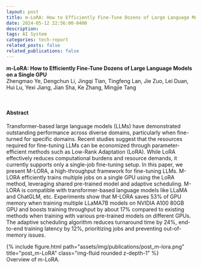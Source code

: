 ```yaml
---
layout: post
title: m-LoRA: How to Efficiently Fine-Tune Dozens of Large Language Models on a Single GPU
date: 2024-05-12 22:56:00-0400
description: 
tags: AI System
categories: tech-report
related_posts: false
related_publications: false
---
```



<article>
<div class="title"><strong>m-LoRA: How to Efficiently Fine-Tune Dozens of Large Language Models on a Single GPU
</strong></div>
<div class="author">
Zhengmao Ye, Dengchun Li, Jingqi Tian, Tingfeng Lan, Jie Zuo, Lei Duan,  Hui Lu, Yexi Jiang, Jian Sha, Ke Zhang, Mingjie Tang
</div>


<p><br></p>
<h4 id="abstract">Abstract</h4>
<p>Transformer-based large language models (LLMs) have demonstrated outstanding performance across diverse domains, particularly when fine-turned for specific domains. Recent studies suggest that the resources required for fine-tuning LLMs can be economized through parameter-efficient methods such as Low-Rank Adaptation (LoRA). While LoRA effectively reduces computational burdens and resource demands, it currently supports only a single-job fine-tuning setup. In this paper, we present M-LORA, a high-throughput framework for fine-tuning LLMs. M-LORA efficiently trains multiple jobs on a single GPU using the LoRA method, leveraging shared pre-trained model and adaptive scheduling. M-LORA is compatible with transformer-based language models like LLaMA and ChatGLM, etc. Experiments show that M-LORA saves 53% of GPU memory when training multiple LLaMA7B models on NVIDIA A100 80GB GPU and boosts training throughput by about 17% compared to existing methods when training with various pre-trained models on different GPUs. The adaptive scheduling algorithm reduces turnaround time by 24%, end-to-end training latency by 12%, prioritizing jobs and preventing out-of-memory issues.</p>
<div class="row">
<div class="col-12 col-sm-12 col-md-9 col-lg-8 mx-auto d-block">
{% include figure.html path="assets/img/publications/post_m-lora.png" title="post_m-LoRA" class="img-fluid rounded z-depth-1" %}
<div class="caption">
Overview of m-LoRA.
</div>
</div>
</div>
<p><br></p>
</article>
